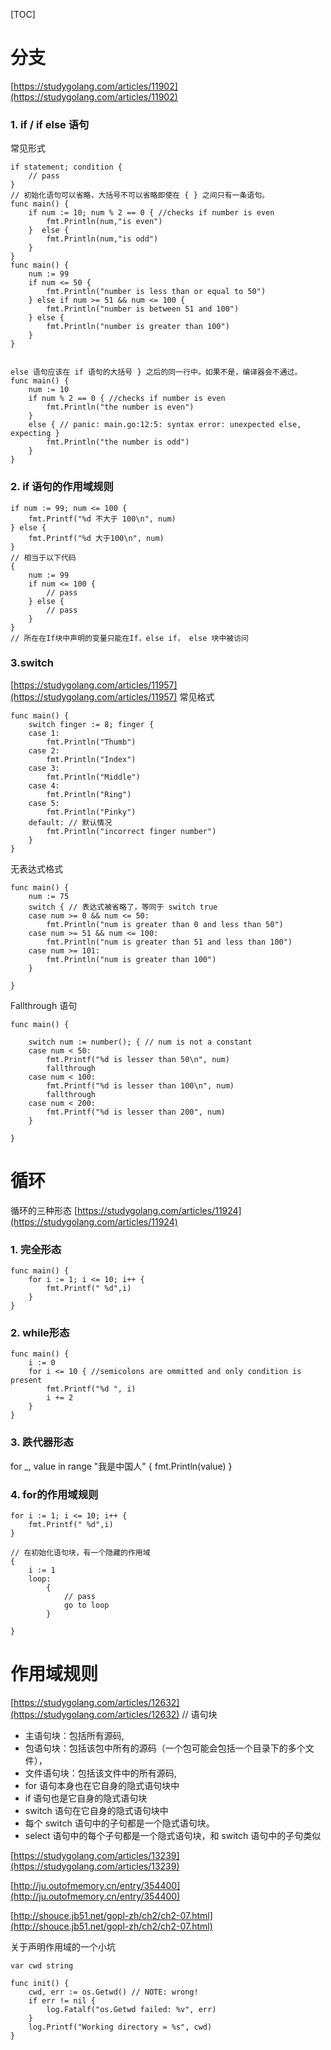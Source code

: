 [TOC]

# 分支
[https://studygolang.com/articles/11902](https://studygolang.com/articles/11902)
### 1. if / if else 语句
常见形式

```
if statement; condition {
    // pass
}
// 初始化语句可以省略，大括号不可以省略即使在 { } 之间只有一条语句。
func main() {  
    if num := 10; num % 2 == 0 { //checks if number is even
        fmt.Println(num,"is even") 
    }  else {
        fmt.Println(num,"is odd")
    }
}
func main() {  
    num := 99
    if num <= 50 {
        fmt.Println("number is less than or equal to 50")
    } else if num >= 51 && num <= 100 {
        fmt.Println("number is between 51 and 100")
    } else {
        fmt.Println("number is greater than 100")
    }
}


else 语句应该在 if 语句的大括号 } 之后的同一行中。如果不是，编译器会不通过。
func main() {  
    num := 10
    if num % 2 == 0 { //checks if number is even
        fmt.Println("the number is even") 
    }  
    else { // panic: main.go:12:5: syntax error: unexpected else, expecting }
        fmt.Println("the number is odd")
    }
}
```



### 2. if 语句的作用域规则

```
if num := 99; num <= 100 {
    fmt.Printf("%d 不大于 100\n", num)
} else {
    fmt.Printf("%d 大于100\n", num)
} 
// 相当于以下代码
{
    num := 99
    if num <= 100 {
        // pass
    } else {
        // pass
    }
}
// 所在在If块中声明的变量只能在If，else if， else 块中被访问
```



### 3.switch
[https://studygolang.com/articles/11957](https://studygolang.com/articles/11957)
常见格式

```
func main() {
    switch finger := 8; finger {
    case 1:
        fmt.Println("Thumb")
    case 2:
        fmt.Println("Index")
    case 3:
        fmt.Println("Middle")
    case 4:
        fmt.Println("Ring")
    case 5:
        fmt.Println("Pinky")
    default: // 默认情况
        fmt.Println("incorrect finger number")
    }
}
```

无表达式格式

```
func main() {
    num := 75
    switch { // 表达式被省略了，等同于 switch true
    case num >= 0 && num <= 50:
        fmt.Println("num is greater than 0 and less than 50")
    case num >= 51 && num <= 100:
        fmt.Println("num is greater than 51 and less than 100")
    case num >= 101:
        fmt.Println("num is greater than 100")
    }

}
```

Fallthrough 语句

```
func main() {

    switch num := number(); { // num is not a constant
    case num < 50:
        fmt.Printf("%d is lesser than 50\n", num)
        fallthrough
    case num < 100:
        fmt.Printf("%d is lesser than 100\n", num)
        fallthrough
    case num < 200:
        fmt.Printf("%d is lesser than 200", num)
    }

}
```


# 循环
循环的三种形态
[https://studygolang.com/articles/11924](https://studygolang.com/articles/11924)
### 1. 完全形态

```
func main() {  
    for i := 1; i <= 10; i++ {
        fmt.Printf(" %d",i)
    }
}
```


### 2. while形态

```
func main() {  
    i := 0
    for i <= 10 { //semicolons are ommitted and only condition is present
        fmt.Printf("%d ", i)
        i += 2
    }
}
```


### 3. 跌代器形态
for _, value in range "我是中国人" {
    fmt.Println(value)
}


### 4. for的作用域规则

```
for i := 1; i <= 10; i++ {
    fmt.Printf(" %d",i)
}

// 在初始化语句块，有一个隐藏的作用域
{
    i := 1
    loop:
        {
            // pass
            go to loop
        }
    
}
```



# 作用域规则
[https://studygolang.com/articles/12632](https://studygolang.com/articles/12632) // 语句块

- 主语句块：包括所有源码,
- 包语句块：包括该包中所有的源码（一个包可能会包括一个目录下的多个文件），
- 文件语句块：包括该文件中的所有源码,
- for 语句本身也在它自身的隐式语句块中
- if 语句也是它自身的隐式语句块
- switch 语句在它自身的隐式语句块中
- 每个 switch 语句中的子句都是一个隐式语句块。
- select 语句中的每个子句都是一个隐式语句块，和 switch 语句中的子句类似

[https://studygolang.com/articles/13239](https://studygolang.com/articles/13239)

[http://ju.outofmemory.cn/entry/354400](http://ju.outofmemory.cn/entry/354400)

[http://shouce.jb51.net/gopl-zh/ch2/ch2-07.html](http://shouce.jb51.net/gopl-zh/ch2/ch2-07.html)

关于声明作用域的一个小坑

```
var cwd string

func init() {
    cwd, err := os.Getwd() // NOTE: wrong!
    if err != nil {
        log.Fatalf("os.Getwd failed: %v", err)
    }
    log.Printf("Working directory = %s", cwd)
}
```



